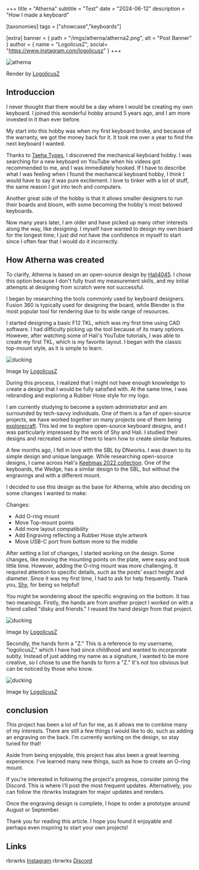 +++
title = "Atherna"
subtitle = "Test"
date = "2024-06-12"
description = "How I made a keyboard"

[taxonomies]
tags = ["showcase","keyboards"]

[extra]
banner = { path = "/imgs/atherna/atherna2.png", alt = "Post Banner" }
author = { name = "LogolicusZ", social= "https://www.instagram.com/logolicusz" }
+++

<img src="/imgs/atherna/atherna7.png" alt="atherna" title="logolicusz" class="TitleImage">

<p class="image-text">Render by <a href="https://www.instagram.com/logolicusz/">LogolicusZ</a></p>

## Introduccion

I never thought that there would be a day where I would be creating my own keyboard. I joined this wonderful hobby around 5 years ago, and I am more invested in it than ever before.

My start into this hobby was when my first keyboard broke, and because of the warranty, we got the money back for it. It took me over a year to find the next keyboard I wanted.

Thanks to [Taeha Types](https://www.youtube.com/@TaehaTypes), I discovered the mechanical keyboard hobby. I was searching for a new keyboard on YouTube when his videos got recommended to me, and I was immediately hooked. If I have to describe what I was feeling when I found the mechanical keyboard hobby, I think I would have to say it was pure excitement. I love to tinker with a lot of stuff, the same reason I got into tech and computers.

Another great side of the hobby is that it allows smaller designers to run their boards and bloom, with some becoming the hobby's most beloved keyboards.

Now many years later, I am older and have picked up many other interests along the way, like designing. I myself have wanted to design my own board for the longest time; I just did not have the confidence in myself to start since I often fear that I would do it incorrectly.

## How Atherna was created

To clarify, Atherna is based on an open-source design by [Hali4045](https://github.com/hali4045). I chose this option because I don't fully trust my measurement skills, and my initial attempts at designing from scratch were not successful.

I began by researching the tools commonly used by keyboard designers. Fusion 360 is typically used for designing the board, while Blender is the most popular tool for rendering due to its wide range of resources.

I started designing a basic F12 TKL, which was my first time using CAD software. I had difficulty picking up the tool because of its many options. However, after watching some of Hali's YouTube tutorials, I was able to create my first TKL, which is my favorite layout. I began with the classic top-mount style, as it is simple to learn.

<img src="/imgs/atherna/atherna3.png" alt="ducking" title="logolicusz" class="TitleImage">

<p class="image-text">Image by <a href="https://www.instagram.com/logolicusz/">LogolicusZ</a></p>

During this process, I realized that I might not have enough knowledge to create a design that I would be fully satisfied with. At the same time, I was rebranding and exploring a Rubber Hose style for my logo.

I am currently studying to become a system administrator and am surrounded by tech-savvy individuals. One of them is a fan of open-source projects, we have worked together on many projects one of them being [explorecraft](https://explorecraft.net). This led me to explore open-source keyboard designs, and I was particularly impressed by the work of Shy and Hali. I studied their designs and recreated some of them to learn how to create similar features.

A few months ago, I fell in love with the SBL by DNworks. I was drawn to its simple design and unique language. While researching open-source designs, I came across Hali's [Keebmas 2022 collection](https://github.com/hali4045/keebsmas-2022). One of the keyboards, the Wedge, has a similar design to the SBL, but without the engravings and with a different mount.

I decided to use this design as the base for Atherna, while also deciding on some changes I wanted to make:

Changes:

* Add O-ring mount
* Move Top-mount points
* Add more layout compatibility
* Add Engraving reflecting a Rubber Hose style artwork
* Move USB-C port from bottom more to the middle

After setting a list of changes, I started working on the design. Some changes, like moving the mounting points on the plate, were easy and took little time. However, adding the O-ring mount was more challenging. It required attention to specific details, such as the posts' exact height and diameter. Since it was my first time, I had to ask for help frequently. Thank you, [Shy](https://github.com/Steinkampdesigns), for being so helpful!

You might be wondering about the specific engraving on the bottom. It has two meanings. Firstly, the hands are from another project I worked on with a friend called "disky and friends." I reused the hand design from that project.

<img src="/imgs/atherna/atherna6.png" alt="ducking" title="logolicusz" class="TitleImage">

<p class="image-text">Image by <a href="https://www.instagram.com/logolicusz/">LogolicusZ</a></p>

Secondly, the hands form a "Z." This is a reference to my username, "logolicusZ," which I have had since childhood and wanted to incorporate subtly. Instead of just adding my name as a signature, I wanted to be more creative, so I chose to use the hands to form a "Z." It's not too obvious but can be noticed by those who know.

<img src="/imgs/atherna/atherna4.png" alt="ducking" title="logolicusz" class="TitleImage">

<p class="image-text">Image by <a href="https://www.instagram.com/logolicusz/">LogolicusZ</a></p>

## conclusion

This project has been a lot of fun for me, as it allows me to combine many of my interests. There are still a few things I would like to do, such as adding an engraving on the back. I'm currently working on the design, so stay tuned for that!

Aside from being enjoyable, this project has also been a great learning experience. I've learned many new things, such as how to create an O-ring mount.

If you're interested in following the project's progress, consider joining the Discord. This is where I'll post the most frequent updates. Alternatively, you can follow the rbrwrks Instagram for major updates and renders.

Once the engraving design is complete, I hope to order a prototype around August or September.

Thank you for reading this article. I hope you found it enjoyable and perhaps even inspiring to start your own projects!

## Links
rbrwrks [Instagram](https://www.instagram.com/rbrwrks/)
rbrwrks [Discord](https://discord.com/invite/DC6RCWmgNd)
